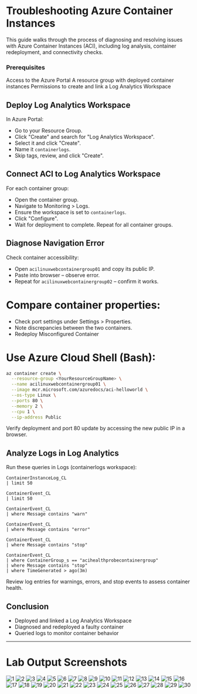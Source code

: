 # Troubleshooting Azure Container Instances
This guide walks through the process of diagnosing and resolving issues with 
Azure Container Instances (ACI), including log analysis, container redeployment, and connectivity checks.

### Prerequisites
Access to the Azure Portal
A resource group with deployed container instances
Permissions to create and link a Log Analytics Workspace

## Deploy Log Analytics Workspace

In Azure Portal:
- Go to your Resource Group.
- Click "Create" and search for "Log Analytics Workspace".
- Select it and click "Create".
- Name it `containerlogs`.
- Skip tags, review, and click "Create".

## Connect ACI to Log Analytics Workspace

For each container group:
- Open the container group.
- Navigate to Monitoring > Logs.
- Ensure the workspace is set to `containerlogs`.
- Click "Configure".
- Wait for deployment to complete.
Repeat for all container groups.

## Diagnose Navigation Error

Check container accessibility:
- Open `acilinuxwebcontainergroup01` and copy its public IP.
- Paste into browser – observe error.
- Repeat for `acilinuxwebcontainergroup02` – confirm it works.

# Compare container properties:
- Check port settings under Settings > Properties.
- Note discrepancies between the two containers.
- Redeploy Misconfigured Container

# Use Azure Cloud Shell (Bash):
```bash
az container create \
  --resource-group <YourResourceGroupName> \
  --name acilinuxwebcontainergroup01 \
  --image mcr.microsoft.com/azuredocs/aci-helloworld \
  --os-type Linux \
  --ports 80 \
  --memory 2 \
  --cpu 1 \
  --ip-address Public
```
Verify deployment and port 80 update by accessing the new public IP in a browser.

## Analyze Logs in Log Analytics
Run these queries in Logs (containerlogs workspace):

```kusto
ContainerInstanceLog_CL
| limit 50

ContainerEvent_CL
| limit 50

ContainerEvent_CL
| where Message contains "warn"

ContainerEvent_CL
| where Message contains "error"

ContainerEvent_CL
| where Message contains "stop"

ContainerEvent_CL
| where ContainerGroup_s == "acihealthprobecontainergroup"
| where Message contains "stop"
| where TimeGenerated > ago(3m)
```
Review log entries for warnings, errors, and stop events to assess container health.

## Conclusion
- Deployed and linked a Log Analytics Workspace
- Diagnosed and redeployed a faulty container
- Queried logs to monitor container behavior

---

# Lab Output Screenshots

![1](https://github.com/user-attachments/assets/ef597006-e7d6-4e47-9ff8-16a3e5803a82)
![2](https://github.com/user-attachments/assets/13872aa5-7bc3-497d-b7a0-9e4815f2a14f)
![3](https://github.com/user-attachments/assets/faf42368-967a-4230-b566-33265bcc0216)
![4](https://github.com/user-attachments/assets/60742788-7bb9-4833-b3c0-2e57d41324e1)
![5](https://github.com/user-attachments/assets/64a492e2-e5a5-4c10-bdbb-6c21364c9482)
![6](https://github.com/user-attachments/assets/4f6416e2-80fe-4879-9c71-4e85ed7e0a70)
![7](https://github.com/user-attachments/assets/2dc72afb-7dcd-4f8f-8f25-a6daa67ffcfb)
![8](https://github.com/user-attachments/assets/5e660de2-fd84-4371-8391-ba2a6a8944ac)
![9](https://github.com/user-attachments/assets/865753f3-a6d5-42aa-b341-1283d39dedd1)
![10](https://github.com/user-attachments/assets/56afdffb-8fc3-44f2-8874-cd3e853acd66)
![11](https://github.com/user-attachments/assets/761fd94c-b4cf-4f96-91fc-b43daea3eeab)
![12](https://github.com/user-attachments/assets/071280ca-7ac8-411d-b74b-97007d6be9d2)
![13](https://github.com/user-attachments/assets/89584020-00db-4289-82bf-a9aa1e83cd3f)
![14](https://github.com/user-attachments/assets/e50de25b-3b4e-4113-b3ae-b1bd8d14d606)
![15](https://github.com/user-attachments/assets/3719d3d3-0320-44fd-8197-906b2f5fce74)
![16](https://github.com/user-attachments/assets/b91038e4-904e-4f47-86ca-6e00f37bdf02)
![17](https://github.com/user-attachments/assets/1e9bbd41-fece-4fac-8a48-7444ad0332cc)
![18](https://github.com/user-attachments/assets/1094e1dc-2053-47fe-a324-2f439e1528b0)
![19](https://github.com/user-attachments/assets/ab4426ee-9a9b-4435-bb89-c1cffc37f6d4)
![20](https://github.com/user-attachments/assets/628b781c-1143-4eee-8f9d-5b80abfc694e)
![21](https://github.com/user-attachments/assets/685881e6-87f9-468f-9817-8ea1b2cfd6b7)
![22](https://github.com/user-attachments/assets/9dbbe1f6-cf31-4b09-a08c-dcf57eb01515)
![23](https://github.com/user-attachments/assets/84ad5fa8-e84e-4e0e-ac0d-c429f98419e1)
![24](https://github.com/user-attachments/assets/a3cf3ad2-c5e0-4f13-ade6-4fa6579e7d09)
![25](https://github.com/user-attachments/assets/db078eeb-a112-48ee-958d-5c884fdb9ff6)
![26](https://github.com/user-attachments/assets/d6024a03-631c-4f6e-a1bc-16468c3c93c7)
![27](https://github.com/user-attachments/assets/477f1b6a-013b-4538-b5e1-183d56a02813)
![28](https://github.com/user-attachments/assets/fed568f8-aca1-4b1a-9313-54655ed533ee)
![29](https://github.com/user-attachments/assets/a16b0669-6ea3-41a6-b558-dfde2e2c3bcc)
![30](https://github.com/user-attachments/assets/496b406c-2ebf-41b1-8e85-61b991039699)


